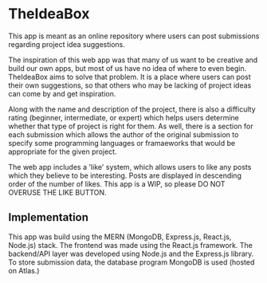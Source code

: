 # TheIdeaBox

This app is meant as an online repository where users can post submissions regarding project idea suggestions.

The inspiration of this web app was that many of us want to be creative and build our own apps, but most of us
have no idea of where to even begin. TheIdeaBox aims to solve that problem. It is a place where users can 
post their own suggestions, so that others who may be lacking of project ideas can come by and get inspiration.

Along with the name and description of the project, there is also a difficulty rating (beginner, intermediate, or expert)
which helps users determine whether that type of project is right for them. As well, there is a section for each submission
which allows the author of the original submission to specify some programming languages or framaeworks that would be 
appropriate for the given project.

The web app includes a 'like' system, which allows users to like any posts which they believe to be interesting. Posts
are displayed in descending order of the number of likes. This app is a WIP, so please DO NOT OVERUSE THE LIKE BUTTON.

## Implementation

This app was build using the MERN (MongoDB, Express.js, React.js, Node.js) stack. The frontend was made using the React.js
framework. The backend/API layer was developed using Node.js and the Express.js library. To store submission data, the
database program MongoDB is used (hosted on Atlas.)
